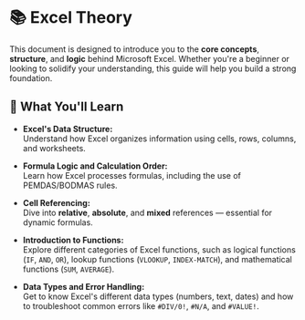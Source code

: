 # 📚 Excel Theory

This document is designed to introduce you to the **core concepts**, **structure**, and **logic** behind Microsoft Excel. Whether you're a beginner or looking to solidify your understanding, this guide will help you build a strong foundation.

## 📖 What You'll Learn

- **Excel's Data Structure:**  
  Understand how Excel organizes information using cells, rows, columns, and worksheets.

- **Formula Logic and Calculation Order:**  
  Learn how Excel processes formulas, including the use of PEMDAS/BODMAS rules.

- **Cell Referencing:**  
  Dive into **relative**, **absolute**, and **mixed** references — essential for dynamic formulas.

- **Introduction to Functions:**  
  Explore different categories of Excel functions, such as logical functions (`IF`, `AND`, `OR`), lookup functions (`VLOOKUP`, `INDEX-MATCH`), and mathematical functions (`SUM`, `AVERAGE`).

- **Data Types and Error Handling:**  
  Get to know Excel's different data types (numbers, text, dates) and how to troubleshoot common errors like `#DIV/0!`, `#N/A`, and `#VALUE!`.

